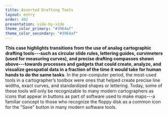 ```yaml
---
title: Assorted Drafting Tools
layout: entry
order: 402
presentation: side-by-side
theme_color_primary: "#3964af"
theme_color_secondary: "#3964af"
---
```


**This case highlights transitions from the use of analog cartographic drafting tools---such as circular slide rules, lettering guides, curvimeters (used for measuring curves), and precise drafting compasses shown above---towards processes and gadgets that could create, analyze, and visualize geospatial data in a fraction of the time it would take for human hands to do the same tasks**. In the pre-computer period, the most-used tools in a cartographer’s toolbox were ones that helped create precise line widths, exact curves, and standardized shapes or lettering. Today, some of these tools will only be recognizable to many modern cartographers as icons that appear in buttons as part of software used to make maps---a familiar concept to those who recognize the floppy disk as a common icon for the "Save" button in many modern software tools.